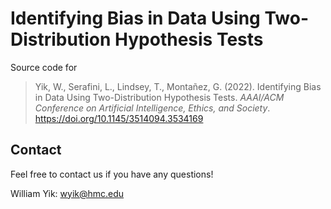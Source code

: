 # Identifying Bias in Data Using Two-Distribution Hypothesis Tests
Source code for
> Yik, W., Serafini, L., Lindsey, T., Montañez, G. (2022). Identifying Bias in Data Using Two-Distribution Hypothesis Tests. *AAAI/ACM Conference on Artificial Intelligence, Ethics, and Society*. https://doi.org/10.1145/3514094.3534169

## Contact
Feel free to contact us if you have any questions!

William Yik: wyik@hmc.edu
